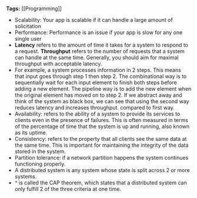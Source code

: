 **Tags:** [[Programming]]

- Scalability: Your app is scalable if it can handle a large amount of solicitation
- Performance: Performance is an issue if your app is slow for any one single user
- **Latency** refers to the amount of time it takes for a system to respond to a request. **Throughput** refers to the number of requests that a system can handle at the same time. Generally, you should aim for maximal throughput with acceptable latency.
- For example, a system processes information in 2 steps. This means that input goes through step 1 then step 2. The combinational way is to sequentially wait for each input element to finish both steps before adding a new element. The pipeline way is to add the new element when the original element has moved on to step 2. If we abstract away and think of the system as black box, we can see that using the second way reduces latency and increases throughput. compared to first way.
- Availability: refers to the ability of a system to provide its services to clients even in the presence of failures. This is often measured in terms of the percentage of time that the system is up and running, also known as its uptime.
- Consistency: refers to the property that all clients see the same data at the same time. This is important for maintaining the integrity of the data stored in the system.
- Partition tolerance: if a network partition happens the system continues functioning properly.
- A distributed system is any system whose state is split across 2 or more systems.
- ^ is called the CAP theorem, which states that a distributed system can only fulfill 2 of the three criteria at one time.